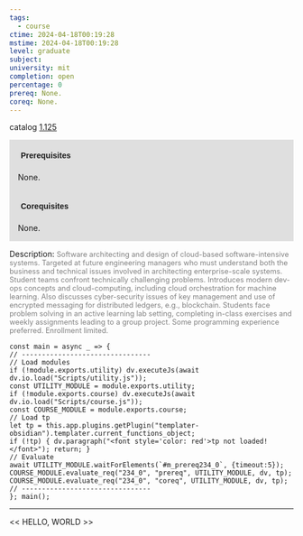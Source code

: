 ```yaml
---
tags:
  - course
ctime: 2024-04-18T00:19:28
mstime: 2024-04-18T00:19:28
level: graduate
subject: 
university: mit
completion: open
percentage: 0
prereq: None.
coreq: None.
---
```


catalog [1.125](http://student.mit.edu/catalog/m1a.html#1.125)

<span style="display: block; padding: 15px; background-color: rgb(100, 100, 100, 0.2);"><font id="m_prereq234_0" style="display: block; font-family: Arial, sans-serif; font-weight: bold; padding: 5px">Prerequisites</font><br><span id="prereq234_0">None.</span></span>
<span style="display: block; padding: 15px; background-color: rgb(100, 100, 100, 0.2);"><font id="m_coreq234_0" style="display: block; font-family: Arial, sans-serif; font-weight: bold; padding: 5px">Corequisites</font><br><span id="coreq234_0">None.</span></span>

<font style="">Description:</font>
<font style="color: grey; font-size: 0.8rem;">Software architecting and design of cloud-based software-intensive systems. Targeted at future engineering managers who must understand both the business and technical issues involved in architecting enterprise-scale systems. Student teams confront technically challenging problems. Introduces modern dev-ops concepts and cloud-computing, including cloud orchestration for machine learning. Also discusses cyber-security issues of key management and use of encrypted messaging for distributed ledgers, e.g., blockchain. Students face problem solving in an active learning lab setting, completing in-class exercises and weekly assignments leading to a group project. Some programming experience preferred. Enrollment limited.</font>

```dataviewjs
const main = async _ => {
// --------------------------------
// Load modules
if (!module.exports.utility) dv.executeJs(await dv.io.load("Scripts/utility.js"));
const UTILITY_MODULE = module.exports.utility;
if (!module.exports.course) dv.executeJs(await dv.io.load("Scripts/course.js"));
const COURSE_MODULE = module.exports.course;
// Load tp
let tp = this.app.plugins.getPlugin("templater-obsidian").templater.current_functions_object;
if (!tp) { dv.paragraph("<font style='color: red'>tp not loaded!</font>"); return; }
// Evaluate
await UTILITY_MODULE.waitForElements(`#m_prereq234_0`, {timeout:5});
COURSE_MODULE.evaluate_req("234_0", "prereq", UTILITY_MODULE, dv, tp);
COURSE_MODULE.evaluate_req("234_0", "coreq", UTILITY_MODULE, dv, tp);
// --------------------------------
}; main();
```

---

<< HELLO, WORLD >>

